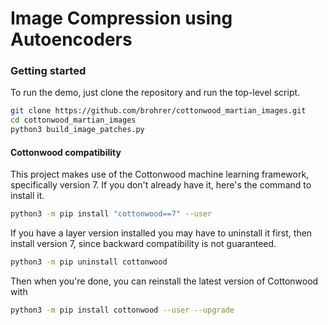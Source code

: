 # Image Compression using Autoencoders

### Getting started

To run the demo, just clone the repository and run the top-level script.

```bash
git clone https://github.com/brohrer/cottonwood_martian_images.git
cd cottonwood_martian_images
python3 build_image_patches.py
```


#### Cottonwood compatibility

This project makes use of the Cottonwood machine learning framework,
specifically version 7. If you don't already have it, here's
the command to install it.

```bash
python3 -m pip install "cottonwood==7" --user
```

If you have a layer version installed you may
have to uninstall it first, then install version 7,
since backward compatibility is not guaranteed.

```bash
python3 -m pip uninstall cottonwood
```

Then when you're done, you can reinstall the latest version of
Cottonwood with

```bash
python3 -m pip install cottonwood --user --upgrade
```

